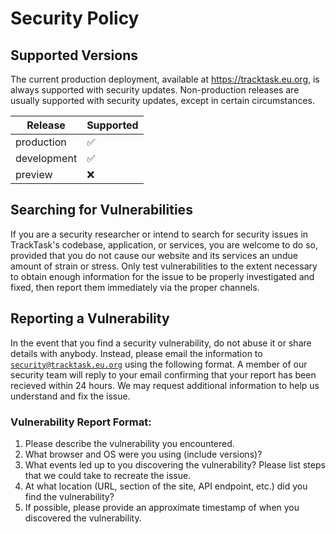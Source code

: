 # Security Policy

## Supported Versions

The current production deployment, available at https://tracktask.eu.org, is always supported with security updates. Non-production releases are usually supported with security updates, except in certain circumstances.

| Release      | Supported          |
| ------------ | ------------------ |
| production   | :white_check_mark: |
| development  | :white_check_mark: |
| preview      | :x:                |

## Searching for Vulnerabilities
If you are a security researcher or intend to search for security issues in TrackTask's codebase, application, or services, you are welcome to do so, provided that you do not cause our website and its services an undue amount of strain or stress. Only test vulnerabilities to the extent necessary to obtain enough information for the issue to be properly investigated and fixed, then report them immediately via the proper channels.

## Reporting a Vulnerability

In the event that you find a security vulnerability, do not abuse it or share details with anybody. Instead, please email the information to [`security@tracktask.eu.org`](mailto:security@tracktask.eu.org) using the following format. A member of our security team will reply to your email confirming that your report has been recieved within 24 hours. We may request additional information to help us understand and fix the issue.

### Vulnerability Report Format:
1. Please describe the vulnerability you encountered.
2. What browser and OS were you using (include versions)?
3. What events led up to you discovering the vulnerability? Please list steps that we could take to recreate the issue.
4. At what location (URL, section of the site, API endpoint, etc.) did you find the vulnerability?
5. If possible, please provide an approximate timestamp of when you discovered the vulnerability.